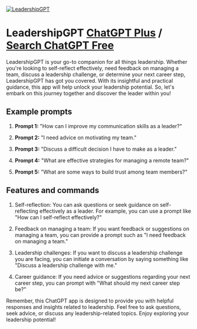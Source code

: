 
[![LeadershipGPT](https://files.oaiusercontent.com/file-AEbZM5tGIGGtJjQ1EFGVH4Ax?se=2123-10-17T07%3A31%3A39Z&sp=r&sv=2021-08-06&sr=b&rscc=max-age%3D31536000%2C%20immutable&rscd=attachment%3B%20filename%3Dfshr3500x3500.png&sig=gvJYuna38hAcH13bwA44IOSWqfutmU8jF1P5HFx1uUE%3D)](https://chat.openai.com/g/g-eq0mIW4Mz-leadershipgpt)

# LeadershipGPT [ChatGPT Plus](https://chat.openai.com/g/g-eq0mIW4Mz-leadershipgpt) / [Search ChatGPT Free](https://gptcall.net/index.html#/?search=LeadershipGPT)

LeadershipGPT is your go-to companion for all things leadership. Whether you're looking to self-reflect effectively, need feedback on managing a team, discuss a leadership challenge, or determine your next career step, LeadershipGPT has got you covered. With its insightful and practical guidance, this app will help unlock your leadership potential. So, let's embark on this journey together and discover the leader within you!

## Example prompts

1. **Prompt 1:** "How can I improve my communication skills as a leader?"

2. **Prompt 2:** "I need advice on motivating my team."

3. **Prompt 3:** "Discuss a difficult decision I have to make as a leader."

4. **Prompt 4:** "What are effective strategies for managing a remote team?"

5. **Prompt 5:** "What are some ways to build trust among team members?"

## Features and commands

1. Self-reflection: You can ask questions or seek guidance on self-reflecting effectively as a leader. For example, you can use a prompt like "How can I self-reflect effectively?"

2. Feedback on managing a team: If you want feedback or suggestions on managing a team, you can provide a prompt such as "I need feedback on managing a team."

3. Leadership challenges: If you want to discuss a leadership challenge you are facing, you can initiate a conversation by saying something like "Discuss a leadership challenge with me."

4. Career guidance: If you need advice or suggestions regarding your next career step, you can prompt with "What should my next career step be?"

Remember, this ChatGPT app is designed to provide you with helpful responses and insights related to leadership. Feel free to ask questions, seek advice, or discuss any leadership-related topics. Enjoy exploring your leadership potential!


